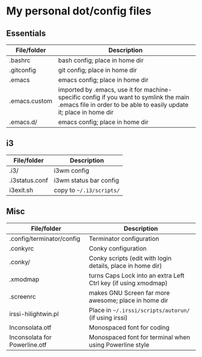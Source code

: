 # My personal dot/config files

## Essentials

File/folder           | Description
--------------------- | -----------
.bashrc | bash config; place in home dir
.gitconfig | git config; place in home dir
.emacs | emacs config; place in home dir
.emacs.custom | imported by .emacs, use it for machine-specific config if you want to symlink the main .emacs file in order to be able to easily update it; place in home dir
.emacs.d/ | emacs config; place in home dir

## i3

File/folder           | Description
--------------------- | -----------
.i3/ | i3wm config
.i3status.conf | i3wm status bar config
i3exit.sh | copy to `~/.i3/scripts/`

## Misc

File/folder           | Description
--------------------- | -----------
.config/terminator/config | Terminator configuration
.conkyrc | Conky configuration
.conky/ | Conky scripts (edit with login details, place in home dir)
.xmodmap | turns Caps Lock into an extra Left Ctrl key (if using xmodmap)
.screenrc | makes GNU Screen far more awesome; place in home dir
irssi-hilightwin.pl | Place in `~/.irssi/scripts/autorun/` (if using irssi)
Inconsolata.otf | Monospaced font for coding
Inconsolata for Powerline.otf | Monospaced font for terminal when using Powerline style
